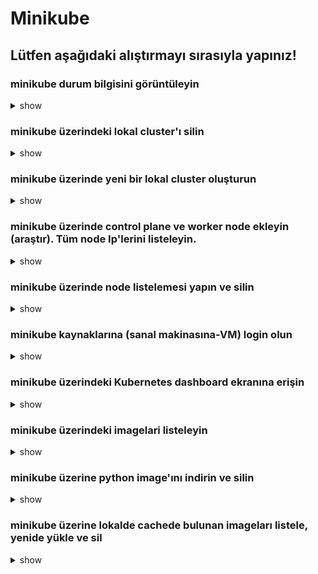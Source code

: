 # Minikube

## Lütfen aşağıdaki alıştırmayı sırasıyla yapınız!

### minikube durum bilgisini görüntüleyin

<details><summary>show</summary>
<p>

```bash
minikube status
```

</p>
</details>

### minikube üzerindeki lokal cluster'ı silin

<details><summary>show</summary>
<p>

```bash
minikube delete
```

</p>
</details>

### minikube üzerinde yeni bir lokal cluster oluşturun
<details><summary>show</summary>
<p>

```bash
minikube start
```

</p>
</details>

### minikube üzerinde control plane ve worker node ekleyin (araştır). Tüm node Ip'lerini listeleyin.
<details><summary>show</summary>
<p>

```bash
minikube node add --control-plane
minikube node add --worker
minikube ip
```

</p>
</details>

### minikube üzerinde node listelemesi yapın ve silin
<details><summary>show</summary>
<p>

```bash
minikube node list
minikube node delete
```

</p>
</details>

### minikube kaynaklarına (sanal makinasına-VM) login olun 
<details><summary>show</summary>
<p>

```bash
minikube ssh
```

</p>
</details>

### minikube üzerindeki Kubernetes dashboard ekranına erişin
<details><summary>show</summary>
<p>

```bash
minikube dashboard
```

</p>
</details>


### minikube üzerindeki imagelari listeleyin
<details><summary>show</summary>
<p>

```bash
minikube image ls
```

</p>
</details>


### minikube üzerine python image'ını indirin ve silin
<details><summary>show</summary>
<p>

```bash
minikube image pull python
minikube image rm image python
```

</p>
</details>


### minikube üzerine lokalde cachede bulunan imageları listele, yenide yükle ve sil 
<details><summary>show</summary>
<p>

```bash
minikube cache list
minikube cache reload
minikube cache delete 
```

</p>
</details>
